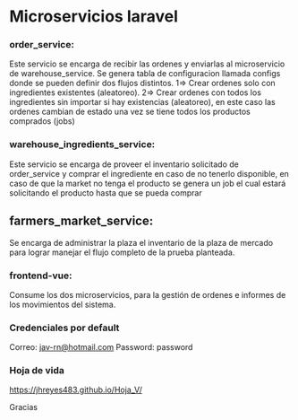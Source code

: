 # Microservicios laravel



### order_service: 
Este servicio se encarga de recibir las ordenes y enviarlas al microservicio de warehouse_service.
Se genera tabla de configuracion llamada configs donde se pueden definir dos flujos distintos.
1=> Crear ordenes solo con ingredientes existentes (aleatoreo).
2=> Crear ordenes con todos los ingredientes sin importar si hay existencias (aleatoreo), en este caso las ordenes cambian de estado una vez se tiene todos los productos comprados (jobs)


### warehouse_ingredients_service: 
Este servicio se encarga de proveer el inventario solicitado de order_service y comprar el ingrediente en caso de no tenerlo disponible, en caso de que la market no tenga el producto se genera un job el cual estará solicitando el producto hasta que se pueda comprar 


## farmers_market_service:
Se encarga de administrar la plaza el inventario de la plaza de mercado para lograr manejar el flujo completo de la prueba planteada.

### frontend-vue:
Consume los dos microservicios, para la gestión de ordenes e informes de los movimientos del sistema.


### Credenciales por default
Correo: jav-rn@hotmail.com 
Password: password



### Hoja de vida 
https://jhreyes483.github.io/Hoja_V/

Gracias
